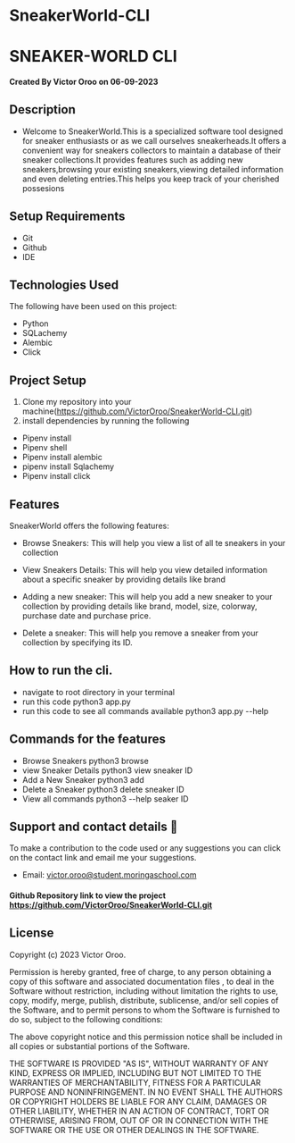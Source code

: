 # SneakerWorld-CLI
# SNEAKER-WORLD CLI
#### Created By Victor Oroo on 06-09-2023

## Description

- Welcome to SneakerWorld.This is a specialized software tool designed for sneaker enthusiasts or as we call ourselves sneakerheads.It offers a convenient way for sneakers collectors to maintain a database of their sneaker collections.It provides features such as adding new sneakers,browsing your existing sneakers,viewing detailed information and even deleting entries.This helps you keep track of your cherished possesions

## Setup Requirements

- Git
- Github
- IDE


## Technologies Used

The following have been used on this project:

- Python
- SQLachemy
- Alembic
- Click

## Project Setup
1. Clone my repository into your machine(https://github.com/VictorOroo/SneakerWorld-CLI.git)
2. install dependencies by running the following
- Pipenv install  
- Pipenv shell
- Pipenv install alembic
- pipenv install Sqlachemy
- Pipenv install click


## Features
SneakerWorld offers the following features:

- Browse Sneakers: This will help you view a list of all te sneakers in your collection


- View Sneakers Details: This will help you view detailed information about a specific sneaker by providing details like brand

- Adding a new sneaker: This will help you add a new sneaker to your collection by providing details like brand, model, size, colorway, purchase date and purchase price.

- Delete a sneaker: This will help you remove a sneaker from your collection by specifying its ID.

## How to run the cli.
 - navigate to root directory in your terminal
 - run this code python3 app.py 
 - run this code to see all commands available python3 app.py --help

## Commands for the features
 - Browse Sneakers        python3  browse
 - view Sneaker Details   python3  view     sneaker ID 
 - Add a New Sneaker      python3  add 
 - Delete a Sneaker       python3  delete   sneaker ID 
 - View all commands      python3  --help   seaker  ID
## Support and contact details 🙂

To make a contribution to the code used or any suggestions you can click on the contact link and email me your suggestions.

- Email: victor.oroo@student.moringaschool.com

#### Github Repository link to view the project  https://github.com/VictorOroo/SneakerWorld-CLI.git
## License

Copyright (c) 2023 Victor Oroo.

Permission is hereby granted, free of charge, to any person obtaining a copy
of this software and associated documentation files , to deal
in the Software without restriction, including without limitation the rights
to use, copy, modify, merge, publish, distribute, sublicense, and/or sell
copies of the Software, and to permit persons to whom the Software is
furnished to do so, subject to the following conditions:

The above copyright notice and this permission notice shall be included in all
copies or substantial portions of the Software.

THE SOFTWARE IS PROVIDED "AS IS", WITHOUT WARRANTY OF ANY KIND, EXPRESS OR
IMPLIED, INCLUDING BUT NOT LIMITED TO THE WARRANTIES OF MERCHANTABILITY,
FITNESS FOR A PARTICULAR PURPOSE AND NONINFRINGEMENT. IN NO EVENT SHALL THE
AUTHORS OR COPYRIGHT HOLDERS BE LIABLE FOR ANY CLAIM, DAMAGES OR OTHER
LIABILITY, WHETHER IN AN ACTION OF CONTRACT, TORT OR OTHERWISE, ARISING FROM,
OUT OF OR IN CONNECTION WITH THE SOFTWARE OR THE USE OR OTHER DEALINGS IN THE
SOFTWARE.


